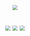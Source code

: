 <p align="center">
  <img src="https://readme-typing-svg.herokuapp.com/?center=true&vCenter=true&width=450&lines=Bienvenue+dans+le+MONDE+DE+GRIMM;Développeur+Termux+%7C+Cyber+Tools+%7C+Bots;Phishing+Educatif+%7C+Projets+GRITE-X" />
</p>

<h1 align="center">
  <img src="https://img.shields.io/badge/TERMUX-MASTER-black?style=for-the-badge&logo=gnu-bash">
  <img src="https://img.shields.io/badge/CYBER-WORLD-red?style=for-the-badge&logo=hackaday">
  <img src="https://img.shields.io/badge/BOTS-PROJECTS-blueviolet?style=for-the-badge&logo=codeforces">
</h1
